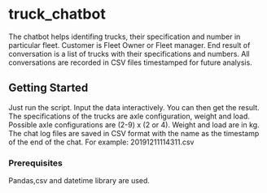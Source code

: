 # truck_chatbot
The chatbot helps identifing trucks, their specification and number in particular fleet. Customer is Fleet Owner or Fleet manager. End result of conversation is a list of trucks with their specifications and numbers. All conversations are recorded in CSV files timestamped for future analysis.

## Getting Started
Just run the script. Input the data interactively. You can then get the result.
The specifications of the trucks are axle configuration, weight and load.
Possible axle configurations are (2-9) x (2 or 4).
Weight and load are in kg.
The chat log files are saved in CSV format with the name as the timestamp of the end of the chat.
For example: 20191211114311.csv

### Prerequisites
Pandas,csv and datetime library are used.
